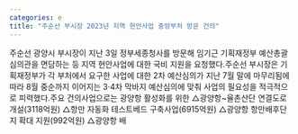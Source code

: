 ```yaml
---
categories: e
title: "주순선 부시장 2023년 지역 현안사업 중앙부처 방문 건의"
---
```

주순선 광양시 부시장이 지난 3일 정부세종청사를 방문해 임기근 기획재정부 예산총괄심의관을 면담하는 등 지역 현안사업에 대한 국비 지원을 요청했다.주순선 부시장은 기획재정부가 각 부처에서 요구한 사업에 대한 2차 예산심의가 지난 7월 말에 마무리됨에 따라 8월 중순까지 이어지는 3·4차 막바지 예산심의에 맞춰 사업의 필요성을 적극적으로 피력했다.주요 건의사업으로는 광양항 활성화를 위한 △광양항~율촌산단 연결도로 개설(3118억원) △항만 자동화 테스트베드 구축사업(6915억원) △광양항 항만배후단지 확대 지원(992억원) △광양항 배